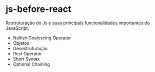# js-before-react
Restruturação do Js e suas principais funcionalidades importantes do JavaScript. 

- Nullish Coalescing Operator
- Objetos
- Desestruturação 
- Rest Operator 
- Short Syntax
- Optional Chaining
